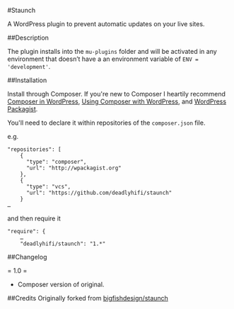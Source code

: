 #Staunch

A WordPress plugin to prevent automatic updates on your live sites.

##Description

The plugin installs into the `mu-plugins` folder and will be activated in any environment that doesn’t have a an environment variable of `ENV = 'development'`.

##Installation

Install through Composer. If you're new to Composer I heartily recommend [Composer in WordPress](http://composer.rarst.net/), [Using Composer with WordPress](https://roots.io/using-composer-with-wordpress/), and [WordPress Packagist](http://wpackagist.org/).

You'll need to declare it within repositories of the `composer.json` file.

e.g.
```
"repositories": [
    {
      "type": "composer",
      "url": "http://wpackagist.org"
    },
    {
      "type": "vcs",
      "url": "https://github.com/deadlyhifi/staunch"
    }
…
```

and then require it

```
"require": {
    …
    "deadlyhifi/staunch": "1.*"
```

##Changelog

= 1.0 =
* Composer version of original.

##Credits
Originally forked from [bigfishdesign/staunch](https://github.com/bigfishdesign/staunch)
